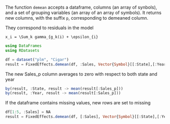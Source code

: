 

The function `demean` accepts a dataframe, columns (an array of synbols), and a set of grouping variables (an array of an array of symbols). It returns new columns, with the suffix `p`, corresponding to demeaned column.

They correspond to residuals in the model

```
x_i = \Sum_k gamma_{g_k(i) + \epsilon_{i}
```



```julia
using DataFrames
using RDatasets

df = dataset("plm", "Cigar")
result = FixedEffects.demean(df, :Sales, Vector{Symbol}[[:State],[:Year]])
```



The new Sales_p column averages to zero with respect to both state and year

```julia
by(result, :State, result -> mean(result[:Sales_p]))
by(result, :Year, result -> mean(result[:Sales_p]))
```

If the dataframe contains missing values, new rows are set to missing

```julia
df[1:5, :Sales] = NA
result = FixedEffects.demean(df, [:Sales], Vector{Symbol}[[:State],[:Year]])
```


